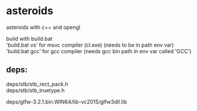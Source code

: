 # asteroids
 asteroids with c++ and opengl
 
 build with build.bat<br>
  'build.bat vs'   for msvc compiler (cl.exe) (needs to be in path env var)<br>
  'build.bat gcc'  for gcc compiler (needs gcc bin path in env var called 'GCC')<br>
 
## deps:
 deps/stb/stb_rect_pack.h<br>
 deps/stb/stb_truetype.h<br>
 
 
 deps/glfw-3.2.1.bin.WIN64/lib-vc2015/glfw3dll.lib<br>
 